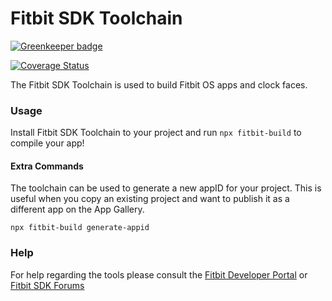 # Fitbit SDK Toolchain

[![Greenkeeper badge](https://badges.greenkeeper.io/Fitbit/fitbit-sdk-toolchain.svg)](https://greenkeeper.io/)

[![Coverage Status](https://coveralls.io/repos/github/Fitbit/fitbit-sdk-toolchain/badge.svg?branch=master)](https://coveralls.io/github/Fitbit/fitbit-sdk-toolchain?branch=master)

The Fitbit SDK Toolchain is used to build Fitbit OS apps and clock faces.

### Usage

Install Fitbit SDK Toolchain to your project and run `npx fitbit-build` to compile your app!

#### Extra Commands

The toolchain can be used to generate a new appID for your project. This is useful when you copy an existing project and want to publish it as a different app on the App Gallery.

`npx fitbit-build generate-appid`

### Help

For help regarding the tools please consult the [Fitbit Developer Portal](https://dev.fitbit.com) or
[Fitbit SDK Forums](https://community.fitbit.com/t5/SDK-Development/bd-p/sdk)
